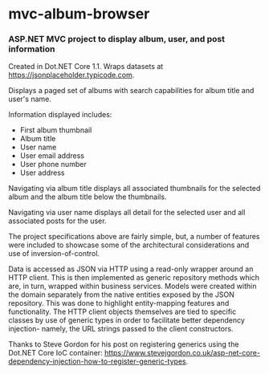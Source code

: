 # mvc-album-browser
### ASP.NET MVC project to display album, user, and post information

Created in Dot.NET Core 1.1.  Wraps datasets at https://jsonplaceholder.typicode.com.

Displays a paged set of albums with search capabilities for album title and user's name.

Information displayed includes:
  * First album thumbnail
  * Album title
  * User name
  * User email address
  * User phone number
  * User address

Navigating via album title displays all associated thumbnails for the selected album and the album title below the thumbnails.

Navigating via user name displays all detail for the selected user and all associated posts for the user.

The project specifications above are fairly simple, but, a number of features were included to showcase some of the architectural considerations and use of inversion-of-control.

Data is accessed as JSON via HTTP using a read-only wrapper around an HTTP client.  This is then implemented as generic repository methods which are, in turn, wrapped within business services.  Models were created within the domain separately from the native entities exposed by the JSON repository.  This was done to highlight entity-mapping features and functionality.  The HTTP client objects themselves are tied to specific classes by use of generic types in order to facilitate better dependency injection- namely, the URL strings passed to the client constructors.

Thanks to Steve Gordon for his post on registering generics using the Dot.NET Core IoC container: https://www.stevejgordon.co.uk/asp-net-core-dependency-injection-how-to-register-generic-types.

